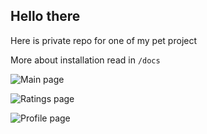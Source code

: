 Hello there
----------------

Here is private repo for one of my pet project


More about installation read in `/docs`  

![Main page](https://github.com/ArtemBernatskyy/KpiGirls-Redux/blob/master/docs/presentation_photos/Screenshot%202017-03-22%2014:59:00.png?raw=true)  

![Ratings page](https://github.com/ArtemBernatskyy/KpiGirls-Redux/blob/master/docs/presentation_photos/Screenshot%202017-03-22%2015:00:05.png?raw=true)  

![Profile page](https://github.com/ArtemBernatskyy/KpiGirls-Redux/blob/master/docs/presentation_photos/Screenshot%202017-03-22%2015:00:58.png?raw=true)  
